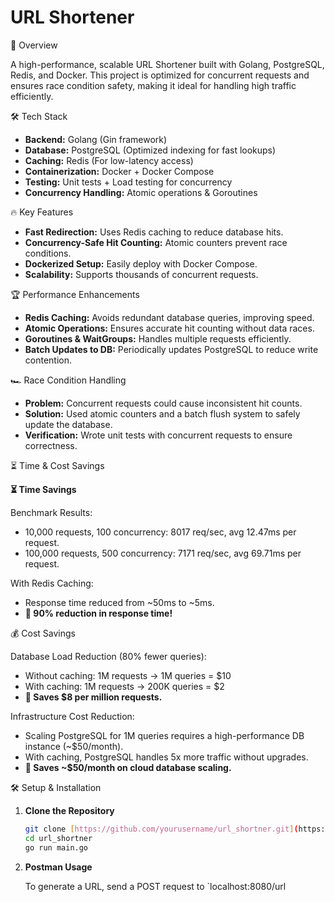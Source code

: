 # URL Shortener

🚀 Overview

A high-performance, scalable URL Shortener built with Golang, PostgreSQL, Redis, and Docker. This project is optimized for concurrent requests and ensures race condition safety, making it ideal for handling high traffic efficiently.

🛠 Tech Stack

*   **Backend:** Golang (Gin framework)
*   **Database:** PostgreSQL (Optimized indexing for fast lookups)
*   **Caching:** Redis (For low-latency access)
*   **Containerization:** Docker + Docker Compose
*   **Testing:** Unit tests + Load testing for concurrency
*   **Concurrency Handling:** Atomic operations & Goroutines

🔥 Key Features

*   **Fast Redirection:** Uses Redis caching to reduce database hits.
*   **Concurrency-Safe Hit Counting:** Atomic counters prevent race conditions.
*   **Dockerized Setup:** Easily deploy with Docker Compose.
*   **Scalability:** Supports thousands of concurrent requests.

🏆 Performance Enhancements

*   **Redis Caching:** Avoids redundant database queries, improving speed.
*   **Atomic Operations:** Ensures accurate hit counting without data races.
*   **Goroutines & WaitGroups:** Handles multiple requests efficiently.
*   **Batch Updates to DB:** Periodically updates PostgreSQL to reduce write contention.

🏎 Race Condition Handling

*   **Problem:** Concurrent requests could cause inconsistent hit counts.
*   **Solution:** Used atomic counters and a batch flush system to safely update the database.
*   **Verification:** Wrote unit tests with concurrent requests to ensure correctness.

⏳ Time & Cost Savings

**⏳ Time Savings**

Benchmark Results:

*   10,000 requests, 100 concurrency: 8017 req/sec, avg 12.47ms per request.
*   100,000 requests, 500 concurrency: 7171 req/sec, avg 69.71ms per request.

With Redis Caching:

*   Response time reduced from ~50ms to ~5ms.
*   **🔹 90% reduction in response time!**

💰 Cost Savings

Database Load Reduction (80% fewer queries):

*   Without caching: 1M requests → 1M queries = $10
*   With caching: 1M requests → 200K queries = $2
*   **🔹 Saves $8 per million requests.**

Infrastructure Cost Reduction:

*   Scaling PostgreSQL for 1M queries requires a high-performance DB instance (~$50/month).
*   With caching, PostgreSQL handles 5x more traffic without upgrades.
*   **🔹 Saves ~$50/month on cloud database scaling.**

🛠 Setup & Installation

1.  **Clone the Repository**

    ```bash
    git clone [https://github.com/yourusername/url_shortner.git](https://github.com/yourusername/url_shortner.git)
    cd url_shortner
    go run main.go
    ```

2.  **Postman Usage**

    To generate a URL, send a POST request to `localhost:8080/url
